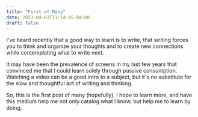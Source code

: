 ```yaml
---
title: "First of Many"
date: 2023-04-03T11:14:45-04:00
draft: false
---
```


I've heard recently that a good way to learn is to write, that writing forces you to think and organize your thoughts and to create new connections while contemplating what to write next.

It may have been the prevalence of screens in my last few years that convinced me that I could learn solely through passive consumption. Watching a video can be a good intro to a subject, but it's no substitute for the slow and thoughtful act of writing and thinking.

So, this is the first post of many (hopefully). I hope to learn more, and have this medium help me not only catalog what I know, but help me to learn by doing.
